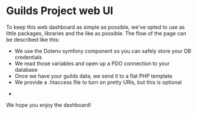 # Guilds Project web UI

To keep this web dashboard as simple as possible, we've opted to use as little
packages, libraries and the like as possible. The flow of the page can be described
like this:
  - We use the Dotenv symfony component so you can safely store your DB credentials
  - We read those variables and open up a PDO connection to your database
  - Once we have your guilds data, we send it to a flat PHP template
  - We provide a .htaccess file to turn on pretty URls, but this is optional
 *
We hope you enjoy the dashboard!